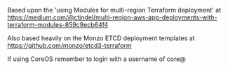 Based upon the 'using Modules for multi-region Terraform deployment' at https://medium.com/@ctindel/multi-region-aws-app-deployments-with-terraform-modules-859c9ecb64f4

Also based heavily on the Monzo ETCD deployment templates at https://github.com/monzo/etcd3-terraform

If using CoreOS remember to login with a username of core@

